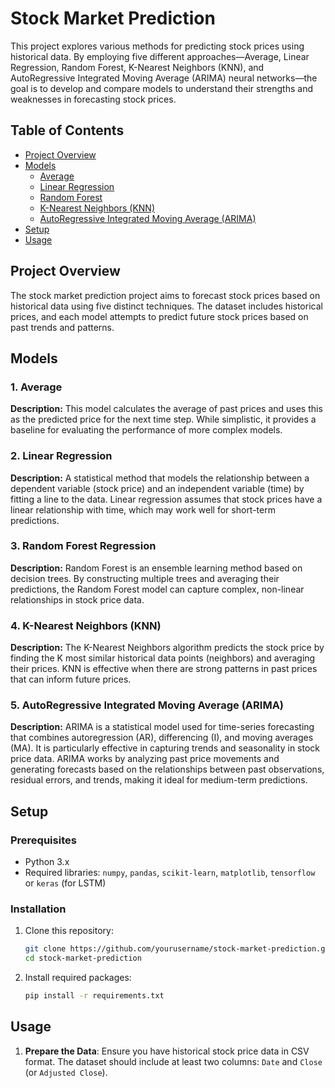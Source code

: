 
# Stock Market Prediction

This project explores various methods for predicting stock prices using historical data. By employing five different approaches—Average, Linear Regression, Random Forest, K-Nearest Neighbors (KNN), and AutoRegressive Integrated Moving Average (ARIMA) neural networks—the goal is to develop and compare models to understand their strengths and weaknesses in forecasting stock prices.

## Table of Contents

- [Project Overview](#project-overview)
- [Models](#models)
  - [Average](#average)
  - [Linear Regression](#linear-regression)
  - [Random Forest](#random-forest)
  - [K-Nearest Neighbors (KNN)](#k-nearest-neighbors-knn)
  - [AutoRegressive Integrated Moving Average (ARIMA)](#AutoRegressive-Integrated-Moving-Average-arima)
- [Setup](#setup)
- [Usage](#usage)

## Project Overview

The stock market prediction project aims to forecast stock prices based on historical data using five distinct techniques. The dataset includes historical prices, and each model attempts to predict future stock prices based on past trends and patterns.

## Models

### 1. Average

**Description:** This model calculates the average of past prices and uses this as the predicted price for the next time step. While simplistic, it provides a baseline for evaluating the performance of more complex models.

### 2. Linear Regression

**Description:** A statistical method that models the relationship between a dependent variable (stock price) and an independent variable (time) by fitting a line to the data. Linear regression assumes that stock prices have a linear relationship with time, which may work well for short-term predictions.

### 3. Random Forest Regression

**Description:** Random Forest is an ensemble learning method based on decision trees. By constructing multiple trees and averaging their predictions, the Random Forest model can capture complex, non-linear relationships in stock price data.

### 4. K-Nearest Neighbors (KNN)

**Description:** The K-Nearest Neighbors algorithm predicts the stock price by finding the K most similar historical data points (neighbors) and averaging their prices. KNN is effective when there are strong patterns in past prices that can inform future prices.

### 5. AutoRegressive Integrated Moving Average (ARIMA)

**Description:** ARIMA is a statistical model used for time-series forecasting that combines autoregression (AR), differencing (I), and moving averages (MA). It is particularly effective in capturing trends and seasonality in stock price data. ARIMA works by analyzing past price movements and generating forecasts based on the relationships between past observations, residual errors, and trends, making it ideal for medium-term predictions.

## Setup

### Prerequisites

- Python 3.x
- Required libraries: `numpy`, `pandas`, `scikit-learn`, `matplotlib`, `tensorflow` or `keras` (for LSTM)

### Installation

1. Clone this repository:
   ```bash
   git clone https://github.com/yourusername/stock-market-prediction.git
   cd stock-market-prediction
   ```

2. Install required packages:
   ```bash
   pip install -r requirements.txt
   ```

## Usage

1. **Prepare the Data**: Ensure you have historical stock price data in CSV format. The dataset should include at least two columns: `Date` and `Close` (or `Adjusted Close`).

